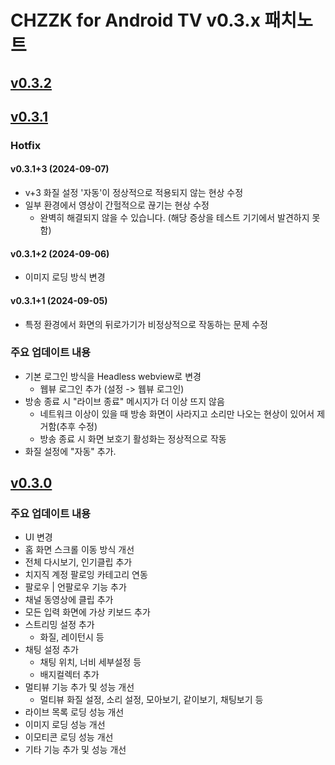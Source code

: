 # CHZZK for Android TV v0.3.x 패치노트

## [v0.3.2](https://github.com/Escaper-Park/unofficial_chzzk_android_tv/releases/tag/v0.3.2)


## [v0.3.1](https://github.com/Escaper-Park/unofficial_chzzk_android_tv/releases/tag/v0.3.1)
### Hotfix 
#### v0.3.1+3 (2024-09-07)
* v+3 화질 설정 '자동'이 정상적으로 적용되지 않는 현상 수정 
* 일부 환경에서 영상이 간헐적으로 끊기는 현상 수정
    - 완벽히 해결되지 않을 수 있습니다. (해당 증상을 테스트 기기에서 발견하지 못함)

#### v0.3.1+2 (2024-09-06)
* 이미지 로딩 방식 변경

#### v0.3.1+1 (2024-09-05)
* 특정 환경에서 화면의 뒤로가기가 비정상적으로 작동하는 문제 수정 


### 주요 업데이트 내용
* 기본 로그인 방식을 Headless webview로 변경
    * 웹뷰 로그인 추가 (설정 -> 웹뷰 로그인)
* 방송 종료 시 "라이브 종료" 메시지가 더 이상 뜨지 않음
    * 네트워크 이상이 있을 때 방송 화면이 사라지고 소리만 나오는 현상이 있어서 제거함(추후 수정)
    * 방송 종료 시 화면 보호기 활성화는 정상적으로 작동
* 화질 설정에 "자동" 추가.


## [v0.3.0](https://github.com/Escaper-Park/unofficial_chzzk_android_tv/releases/tag/v0.3.0)
### 주요 업데이트 내용
* UI 변경
* 홈 화면 스크롤 이동 방식 개선
* 전체 다시보기, 인기클립 추가
* 치지직 계정 팔로잉 카테고리 연동
* 팔로우 | 언팔로우 기능 추가
* 채널 동영상에 클립 추가
* 모든 입력 화면에 가상 키보드 추가
* 스트리밍 설정 추가
    * 화질, 레이턴시 등
* 채팅 설정 추가
    * 채팅 위치, 너비 세부설정 등
    * 배지컬렉터 추가
* 멀티뷰 기능 추가 및 성능 개선
    * 멀티뷰 화질 설정, 소리 설정, 모아보기, 같이보기, 채팅보기 등
* 라이브 목록 로딩 성능 개선
* 이미지 로딩 성능 개선
* 이모티콘 로딩 성능 개선
* 기타 기능 추가 및 성능 개선

